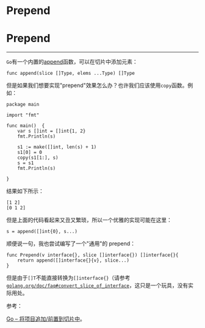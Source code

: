 # Prepend

# Prepend

* * *

`Go`有一个内置的[append](https://golang.org/pkg/builtin/#append)函数，可以在切片中添加元素：

```
func append(slice []Type, elems ...Type) []Type 
```

但是如果我们想要实现"prepend"效果怎么办？也许我们应该使用`copy`函数。例如：

```
package main

import "fmt"

func main()  {
    var s []int = []int{1, 2}
    fmt.Println(s)

    s1 := make([]int, len(s) + 1)
    s1[0] = 0
    copy(s1[1:], s)
    s = s1
    fmt.Println(s)

} 
```

结果如下所示：

```
[1 2]
[0 1 2] 
```

但是上面的代码看起来又丑又繁琐，所以一个优雅的实现可能在这里：

```
s = append([]int{0}, s...) 
```

顺便说一句，我也尝试编写了一个"通用"的 prepend：

```
func Prepend(v interface{}, slice []interface{}) []interface{}{
    return append([]interface{}{v}, slice...)
} 
```

但是由于`[]T`不能直接转换为`[]interface{}`（请参考[`golang.org/doc/faq#convert_slice_of_interface`](https://golang.org/doc/faq#convert_slice_of_interface)，这只是一个玩具，没有实际用处。

参考：

[Go – 将项目追加/前置到切片中](https://codingair.wordpress.com/2014/07/18/go-appendprepend-item-into-slice/)。
